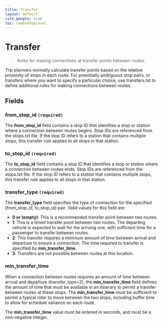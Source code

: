 ```yaml
---
title: Transfer
layout: default
cite_google: true
toc: removeTopLevel
---
```


# Transfer

> Rules for making connections at transfer points between routes.

Trip planners normally calculate transfer points based on the relative proximity
of stops in each route. For potentially ambiguous stop pairs, or transfers where
you want to specify a particular choice, use transfers.txt to define additional
rules for making connections between routes.

## Fields

### from_stop_id `(required)`

The **from_stop_id** field contains a stop ID that identifies a stop or station
where a connection between routes begins. Stop IDs are referenced from the
stops.txt file. If the stop ID refers to a station that contains multiple stops,
this transfer rule applies to all stops in that station.

### to_stop_id `(required)`

The **to_stop_id** field contains a stop ID that identifies a stop or station
where a connection between routes ends. Stop IDs are referenced from the
stops.txt file. If the stop ID refers to a station that contains multiple stops,
this transfer rule applies to all stops in that station.

### transfer_type `(required)`

The **transfer_type** field specifies the type of connection for the specified
(from_stop_id, to_stop_id) pair. Valid values for this field are:

 - **0 or (empty)**: This is a recommended transfer point between two routes.
 - **1**: This is a timed transfer point between two routes. The departing
    vehicle is expected to wait for the arriving one, with sufficient time for a
    passenger to transfer between routes.
 - **2**: This transfer requires a minimum amount of time between arrival and
    departure to ensure a connection. The time required to transfer is specified
    by **min_transfer_time**.
 - **3**: Transfers are not possible between routes at this location.

### min_transfer_time

When a connection between routes requires an amount of time between arrival and
departure (transfer_type=2), the **min_transfer_time** field defines the amount
of time that must be available in an itinerary to permit a transfer between
routes at these stops. The **min_transfer_time** must be sufficient to permit a
typical rider to move between the two stops, including buffer time to allow for
schedule variance on each route.

The **min_transfer_time** value must be entered in seconds, and must be a
non-negative integer.
